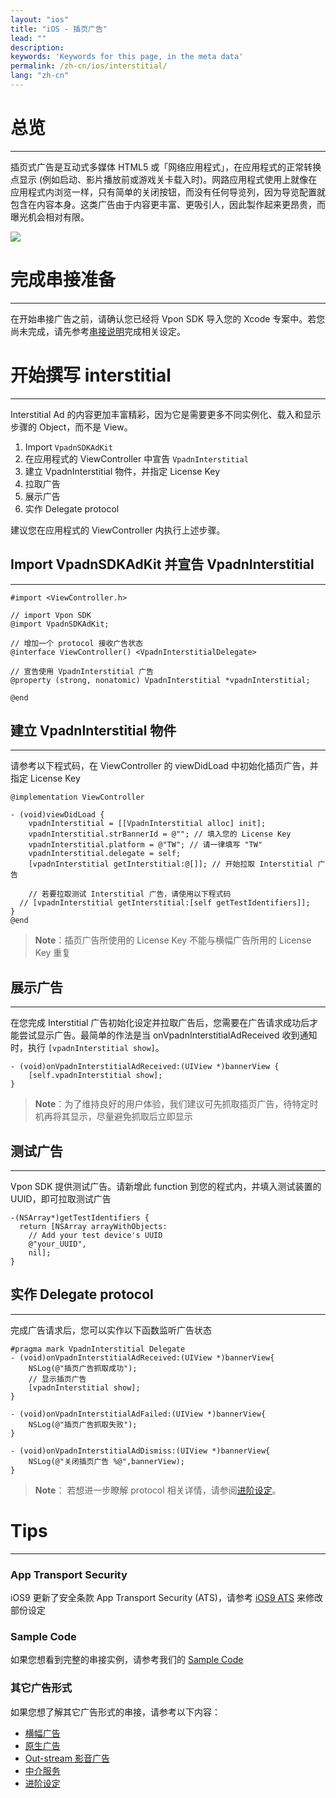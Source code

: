 ```yaml
---
layout: "ios"
title: "iOS - 插页广告"
lead: ""
description:
keywords: 'Keywords for this page, in the meta data'
permalink: /zh-cn/ios/interstitial/
lang: "zh-cn"
---
```


# 总览
---
插页式广告是互动式多媒体 HTML5 或「网络应用程式」，在应用程式的正常转换点显示 (例如启动、影片播放前或游戏关卡载入时)。网路应用程式使用上就像在应用程式内浏览一样，只有简单的关闭按钮，而没有任何导览列，因为导览配置就包含在内容本身。这类广告由于内容更丰富、更吸引人，因此製作起来更昂贵，而曝光机会相对有限。

![]({{site.imgurl}}/Interstitial.png)

# 完成串接准备
---
在开始串接广告之前，请确认您已经将 Vpon SDK 导入您的 Xcode 专案中。若您尚未完成，请先参考[串接说明]完成相关设定。

# 开始撰写 interstitial
---
Interstitial Ad 的内容更加丰富精彩，因为它是需要更多不同实例化、载入和显示步骤的 Object，而不是 View。


1. Import `VpadnSDKAdKit`
2. 在应用程式的 ViewController 中宣告 `VpadnInterstitial`
3. 建立 VpadnInterstitial 物件，并指定 License Key
4. 拉取广告
5. 展示广告
6. 实作 Delegate protocol

建议您在应用程式的 ViewController 内执行上述步骤。

## Import VpadnSDKAdKit 并宣告 VpadnInterstitial
---
```objc
#import <ViewController.h>

// import Vpon SDK
@import VpadnSDKAdKit;

// 增加一个 protocol 接收广告状态
@interface ViewController() <VpadnInterstitialDelegate>

// 宣告使用 VpadnInterstitial 广告
@property (strong, nonatomic) VpadnInterstitial *vpadnInterstitial;

@end
```

## 建立 VpadnInterstitial 物件
---
请参考以下程式码，在 ViewController 的 viewDidLoad 中初始化插页广告，并指定 License Key

```objc
@implementation ViewController

- (void)viewDidLoad {
    vpadnInterstitial = [[VpadnInterstitial alloc] init];
    vpadnInterstitial.strBannerId = @""; // 填入您的 License Key
    vpadnInterstitial.platform = @"TW"; // 请一律填写 "TW"
    vpadnInterstitial.delegate = self;
    [vpadnInterstitial getInterstitial:@[]]; // 开始拉取 Interstitial 广告

    // 若要拉取测试 Interstitial 广告，请使用以下程式码
  // [vpadnInterstitial getInterstitial:[self getTestIdentifiers]];
}
@end
```

> **Note**：插页广告所使用的 License Key 不能与横幅广告所用的 License Key 重复


## 展示广告
---
在您完成 Interstitial 广告初始化设定并拉取广告后，您需要在广告请求成功后才能尝试显示广告。最简单的作法是当  onVpadnInterstitialAdReceived 收到通知时，执行 `[vpadnInterstitial show]`。

```objc
- (void)onVpadnInterstitialAdReceived:(UIView *)bannerView {
    [self.vpadnInterstitial show];
}
```

> **Note**：为了维持良好的用户体验，我们建议可先抓取插页广告，待特定时机再将其显示，尽量避免抓取后立即显示

## 测试广告
---
Vpon SDK 提供测试广告。请新增此 function 到您的程式内，并填入测试装置的 UUID，即可拉取测试广告

```objc
-(NSArray*)getTestIdentifiers {
  return [NSArray arrayWithObjects:
    // Add your test device's UUID
    @"your_UUID",
    nil];
}
```

## 实作 Delegate protocol
---
完成广告请求后，您可以实作以下函数监听广告状态

```objc
#pragma mark VpadnInterstitial Delegate
- (void)onVpadnInterstitialAdReceived:(UIView *)bannerView{
    NSLog(@"插页广告抓取成功");
    // 显示插页广告
    [vpadnInterstitial show];
}

- (void)onVpadnInterstitialAdFailed:(UIView *)bannerView{
    NSLog(@"插页广告抓取失败");
}

- (void)onVpadnInterstitialAdDismiss:(UIView *)bannerView{
    NSLog(@"关闭插页广告 %@",bannerView);
}
```

> **Note**： 若想进一步瞭解 protocol 相关详情，请参阅[进阶设定]。

# Tips
---

### App Transport Security
iOS9 更新了安全条款 App Transport Security (ATS)，请参考 [iOS9 ATS] 来修改部份设定

### Sample Code
如果您想看到完整的串接实例，请参考我们的 [Sample Code]

### 其它广告形式
如果您想了解其它广告形式的串接，请参考以下内容：

* [横幅广告](../banner)
* [原生广告](../native)
* [Out-stream 影音广告](../outstream)
* [中介服务](../mediation)
* [进阶设定](../advanced)

[串接说明]: ../integration-guide/
[Sample Code]: ../download/
[iOS9 ATS]: {{site.baseurl}}/zh-cn/ios/latest-news/ios9ats/
[进阶设定]: ../advanced/